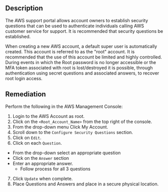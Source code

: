 ## Description

The AWS support portal allows account owners to establish security questions that can be used to authenticate individuals calling AWS customer service for support. It is recommended that security questions be established.

When creating a new AWS account, a default super user is automatically created. This account is referred to as the "root" account. It is recommended that the use of this account be limited and highly controlled. During events in which the Root password is no longer accessible or the MFA token associated with root is lost/destroyed it is possible, through authentication using secret questions and associated answers, to recover root login access.

## Remediation

Perform the following in the AWS Management Console:

1. Login to the AWS Account as root.
2. Click on the `<Root_Account_Name>` from the top right of the console.
3. From the drop-down menu Click My Account.
4. Scroll down to the `Configure Security Questions` section.
5. Click on `Edit`.
6. Click on each `Question`.
  - From the drop-down select an appropriate question
  - Click on the `Answer` section
  - Enter an appropriate answer.
      - Follow process for all 3 questions
7. Click `Update` when complete.
8. Place Questions and Answers and place in a secure physical location.
